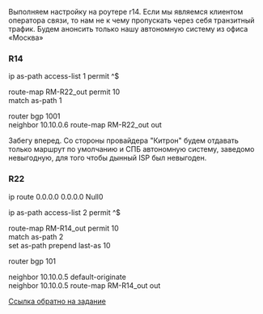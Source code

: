   Выполняем настройку на роутере r14. Если мы являемся клиентом оператора связи, то нам не к чему пропускать через себя транзитный трафик. Будем анонсить только нашу автономную систему из офиса «Москва»   

### R14   
  ip as-path access-list 1 permit ^$   

  route-map RM-R22_out permit 10   
match as-path 1   

router bgp 1001   
 neighbor 10.10.0.6 route-map RM-R22_out out   

   Забегу вперед. Со стороны провайдера "Китрон" будем отдавать только маршрут по умолчанию и СПБ автономную систему, заведомо невыгодную, для того чтобы дынный ISP был невыгоден.  

   ### R22  

   ip route 0.0.0.0 0.0.0.0 Null0    

   ip as-path access-list 2 permit ^$   

   route-map RM-R14_out permit 10   
 match as-path 2   
 set as-path prepend last-as 10   

router bgp 101   

 neighbor 10.10.0.5 default-originate    
 neighbor 10.10.0.5 route-map RM-R14_out out   


[Ссылка обратно на задание](/labs/lab10/filt_as-path_msk/README.md#)   